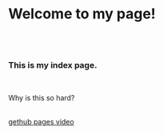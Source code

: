 <html>
<body>
<h1>Welcome to my page!</h1>
<br>
<br>
<h3>This is my index page.</h3>
<br>

Why is this so hard?

<br>
<a href="https://www.youtube.com/watch?v=2MsN8gpT6jY&feature=emb_logo"> gethub pages video</a>

</body>  

</html>
